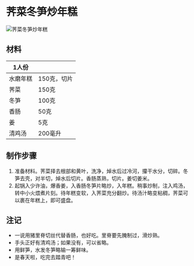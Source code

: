 # 荠菜冬笋炒年糕

![荠菜冬笋炒年糕](../Images/荠菜冬笋炒年糕_220202.jpg)



## 材料

| 1人份    |             |
| -------- | ----------- |
| 水磨年糕 | 150克，切片 |
| 荠菜     | 150克       |
| 冬笋     | 100克       |
| 香肠     | 50克        |
| 姜       | 5克         |
| 清鸡汤   | 200毫升     |



## 制作步骤

1. 准备材料。荠菜择去根部和黄叶，洗净，焯水后过冷河，攥干水分，切碎。冬笋去壳，对半切，焯水后切片。香肠蒸熟，切片。姜切姜米。
2. 起锅入少许油，爆香姜，入香肠冬笋片略炒，入年糕。稍事炒制，注入鸡汤，转中小火煨煮片刻。待年糕变软，入荠菜充分翻炒。待汤汁略变粘稠，荠菜可以裹在年糕上，即可盛盘。



## 注记

- 一说用猪里脊切丝代替香肠，也好吃。里脊要先腌制过，滑炒熟。
- 手头正好有清鸡汤；如果没有，可以省略。
- 用鲜笋，水发冬笋略输一筹鲜味。
- 是春天啦，吃完去踏青吧！
